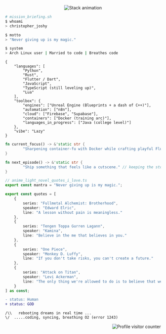 <div align="center">
	<img src="https://readme-typing-svg.demolab.com?font=JetBrains+Mono&weight=500&size=16&duration=3800&pause=800&color=F92672&center=true&vCenter=true&repeat=true&width=500&lines=python();rust();flutter();javascript();typescript(0.3);lua();" alt="Stack animation" />
</div>

```bash
# mission_briefing.sh
$ whoami
> christopher_joshy

$ motto
> "Never giving up is my magic."

$ system
> Arch Linux user | Married to code | Breathes code
```

```jsonc
{
	"languages": [
		"Python",
		"Rust",
		"Flutter / Dart",
		"JavaScript",
		"TypeScript (still leveling up)",
		"Lua"
	],
	"toolbox": {
		"engines": ["Unreal Engine (Blueprints + a dash of C++)"],
		"automation": ["n8n"],
		"cloud": ["Firebase", "Supabase"],
		"containers": ["Docker (training arc)"],
		"languages_in_progress": ["Java (college level)"]
	},
	"vibe": "Lazy"
}
```

```rust
fn current_focus() -> &'static str {
		"Sharpening container-fu with Docker while crafting playful Flutter UIs."
}

fn next_episode() -> &'static str {
		"Ship something that feels like a cutscene." // keeping the storyboard rolling
}
```

```ts
// anime_light_novel_quotes_i_love.ts
export const mantra = "Never giving up is my magic.";

export const quotes = [
	{
		series: "Fullmetal Alchemist: Brotherhood",
		speaker: "Edward Elric",
		line: "A lesson without pain is meaningless."
	},
	{
		series: "Tengen Toppa Gurren Lagann",
		speaker: "Kamina",
		line: "Believe in the me that believes in you."
	},
	{
		series: "One Piece",
		speaker: "Monkey D. Luffy",
		line: "If you don't take risks, you can't create a future."
	},
	{
		series: "Attack on Titan",
		speaker: "Levi Ackerman",
		line: "The only thing we're allowed to do is to believe that we won't regret the choice we made."
	}
] as const;
```

```diff
- status: Human  
+ status: GOD
```


```ascii
/\\   rebooting dreams in real time ...
\/  .....coding, syncing, breathing O2 (error 1243)
```

<p align="right">
	<img src="https://komarev.com/ghpvc/?username=ChristopherJoshy&label=visitors&color=FF79C6&style=flat-square" alt="Profile visitor counter" />
</p>
